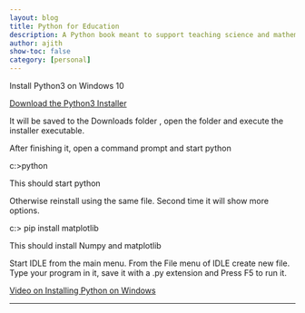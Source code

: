 ```yaml
---
layout: blog
title: Python for Education
description: A Python book meant to support teaching science and mathematics
author: ajith
show-toc: false
category: [personal]
---
```


Install Python3 on Windows 10

[Download the Python3 Installer](https://www.python.org/ftp/python/3.8.3/python-3.8.3-amd64.exe)

It will be saved to the Downloads folder , open the folder and execute the installer executable. 

After finishing it, open a command prompt and start python

c:\>python

This should start python

Otherwise reinstall using the same file. Second time it will show more options.

c:\> pip install matplotlib

This should install Numpy and matplotlib

Start IDLE from the main menu. 
From the File menu of IDLE create new file. Type your program in it, save it with a .py extension and Press F5 to run it.


[Video on Installing Python on Windows](python-install.mp4)

---


 

